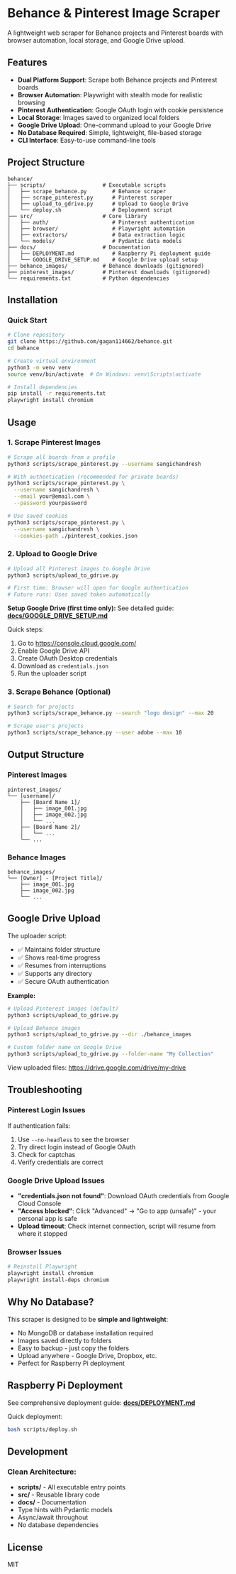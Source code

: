 # Behance & Pinterest Image Scraper

A lightweight web scraper for Behance projects and Pinterest boards with browser automation, local storage, and Google Drive upload.

## Features

- **Dual Platform Support**: Scrape both Behance projects and Pinterest boards
- **Browser Automation**: Playwright with stealth mode for realistic browsing
- **Pinterest Authentication**: Google OAuth login with cookie persistence
- **Local Storage**: Images saved to organized local folders
- **Google Drive Upload**: One-command upload to your Google Drive
- **No Database Required**: Simple, lightweight, file-based storage
- **CLI Interface**: Easy-to-use command-line tools

## Project Structure

```
behance/
├── scripts/                  # Executable scripts
│   ├── scrape_behance.py        # Behance scraper
│   ├── scrape_pinterest.py      # Pinterest scraper
│   ├── upload_to_gdrive.py      # Upload to Google Drive
│   └── deploy.sh                # Deployment script
├── src/                      # Core library
│   ├── auth/                    # Pinterest authentication
│   ├── browser/                 # Playwright automation
│   ├── extractors/              # Data extraction logic
│   └── models/                  # Pydantic data models
├── docs/                     # Documentation
│   ├── DEPLOYMENT.md            # Raspberry Pi deployment guide
│   └── GOOGLE_DRIVE_SETUP.md    # Google Drive upload setup
├── behance_images/           # Behance downloads (gitignored)
├── pinterest_images/         # Pinterest downloads (gitignored)
└── requirements.txt          # Python dependencies
```

## Installation

### Quick Start

```bash
# Clone repository
git clone https://github.com/gagan114662/behance.git
cd behance

# Create virtual environment
python3 -m venv venv
source venv/bin/activate  # On Windows: venv\Scripts\activate

# Install dependencies
pip install -r requirements.txt
playwright install chromium
```

## Usage

### 1. Scrape Pinterest Images

```bash
# Scrape all boards from a profile
python3 scripts/scrape_pinterest.py --username sangichandresh

# With authentication (recommended for private boards)
python3 scripts/scrape_pinterest.py \
  --username sangichandresh \
  --email your@email.com \
  --password yourpassword

# Use saved cookies
python3 scripts/scrape_pinterest.py \
  --username sangichandresh \
  --cookies-path ./pinterest_cookies.json
```

### 2. Upload to Google Drive

```bash
# Upload all Pinterest images to Google Drive
python3 scripts/upload_to_gdrive.py

# First time: Browser will open for Google authentication
# Future runs: Uses saved token automatically
```

**Setup Google Drive (first time only):**
See detailed guide: **[docs/GOOGLE_DRIVE_SETUP.md](docs/GOOGLE_DRIVE_SETUP.md)**

Quick steps:
1. Go to https://console.cloud.google.com/
2. Enable Google Drive API
3. Create OAuth Desktop credentials
4. Download as `credentials.json`
5. Run the uploader script

### 3. Scrape Behance (Optional)

```bash
# Search for projects
python3 scripts/scrape_behance.py --search "logo design" --max 20

# Scrape user's projects
python3 scripts/scrape_behance.py --user adobe --max 10
```

## Output Structure

### Pinterest Images
```
pinterest_images/
└── [username]/
    ├── [Board Name 1]/
    │   ├── image_001.jpg
    │   ├── image_002.jpg
    │   └── ...
    ├── [Board Name 2]/
    │   └── ...
    └── ...
```

### Behance Images
```
behance_images/
└── [Owner] - [Project Title]/
    ├── image_001.jpg
    ├── image_002.jpg
    └── ...
```

## Google Drive Upload

The uploader script:
- ✅ Maintains folder structure
- ✅ Shows real-time progress
- ✅ Resumes from interruptions
- ✅ Supports any directory
- ✅ Secure OAuth authentication

**Example:**
```bash
# Upload Pinterest images (default)
python3 scripts/upload_to_gdrive.py

# Upload Behance images
python3 scripts/upload_to_gdrive.py --dir ./behance_images

# Custom folder name on Google Drive
python3 scripts/upload_to_gdrive.py --folder-name "My Collection"
```

View uploaded files: https://drive.google.com/drive/my-drive

## Troubleshooting

### Pinterest Login Issues
If authentication fails:
1. Use `--no-headless` to see the browser
2. Try direct login instead of Google OAuth
3. Check for captchas
4. Verify credentials are correct

### Google Drive Upload Issues
- **"credentials.json not found"**: Download OAuth credentials from Google Cloud Console
- **"Access blocked"**: Click "Advanced" → "Go to app (unsafe)" - your personal app is safe
- **Upload timeout**: Check internet connection, script will resume from where it stopped

### Browser Issues
```bash
# Reinstall Playwright
playwright install chromium
playwright install-deps chromium
```

## Why No Database?

This scraper is designed to be **simple and lightweight**:
- No MongoDB or database installation required
- Images saved directly to folders
- Easy to backup - just copy the folders
- Upload anywhere - Google Drive, Dropbox, etc.
- Perfect for Raspberry Pi deployment

## Raspberry Pi Deployment

See comprehensive deployment guide: **[docs/DEPLOYMENT.md](docs/DEPLOYMENT.md)**

Quick deployment:
```bash
bash scripts/deploy.sh
```

## Development

### Clean Architecture:
- **scripts/** - All executable entry points
- **src/** - Reusable library code
- **docs/** - Documentation
- Type hints with Pydantic models
- Async/await throughout
- No database dependencies

## License

MIT
